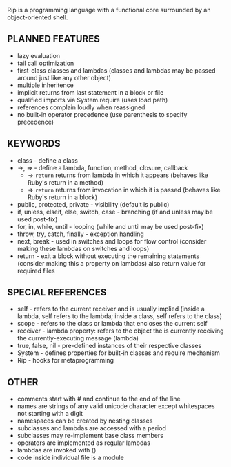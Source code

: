 Rip is a programming language with a functional core surrounded by an object-oriented shell.

## PLANNED FEATURES
* lazy evaluation
* tail call optimization
* first-class classes and lambdas (classes and lambdas may be passed around just like any other object)
* multiple inheritence
* implicit returns from last statement in a block or file
* qualified imports via System.require (uses load path)
* references complain loudly when reassigned
* no built-in operator precedence (use parenthesis to specify precedence)

## KEYWORDS
* class - define a class
* ->, => - define a lambda, function, method, closure, callback
  * -> `return` returns from lambda in which it appears (behaves like Ruby's return in a method)
  * => `return` returns from invocation in which it is passed (behaves like Ruby's return in a block)
* public, protected, private - visibility (default is public)
* if, unless, elseif, else, switch, case - branching (if and unless may be used post-fix)
* for, in, while, until - looping (while and until may be used post-fix)
* throw, try, catch, finally - exception handling
* next, break - used in switches and loops for flow control (consider making these lambdas on switches and loops)
* return - exit a block without executing the remaining statements (consider making this a property on lambdas) also return value for required files

## SPECIAL REFERENCES
* self - refers to the current receiver and is usually implied (inside a lambda, self refers to the lambda; inside a class, self refers to the class)
* scope - refers to the class or lambda that encloses the current self
* receiver - lambda property: refers to the object the is currently receiving the currently-executing message (lambda)
* true, false, nil - pre-defined instances of their respective classes
* System - defines properties for built-in classes and require mechanism
* Rip - hooks for metaprogramming

## OTHER
* comments start with # and continue to the end of the line
* names are strings of any valid unicode character except whitespaces not starting with a digit
* namespaces can be created by nesting classes
* subclasses and lambdas are accessed with a period
* subclasses may re-implement base class members
* operators are implemented as regular lambdas
* lambdas are invoked with ()
* code inside individual file is a module
